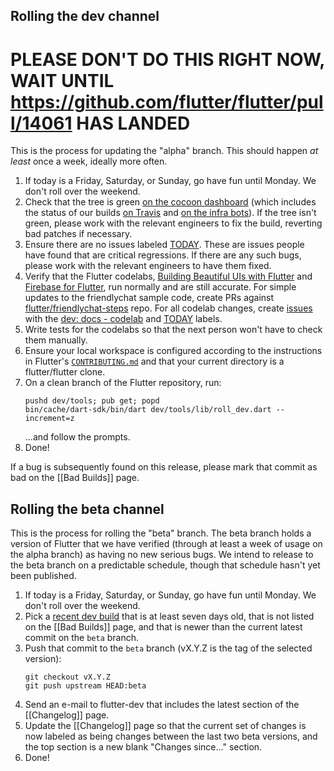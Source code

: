 ## Rolling the dev channel

# PLEASE DON'T DO THIS RIGHT NOW, WAIT UNTIL https://github.com/flutter/flutter/pull/14061 HAS LANDED

This is the process for updating the "alpha" branch. This should happen _at least_ once a week, ideally more often.

1. If today is a Friday, Saturday, or Sunday, go have fun until Monday. We don't roll over the weekend.
1. Check that the tree is green [on the cocoon dashboard](https://flutter-dashboard.appspot.com/build.html) (which includes the status of our builds [on Travis](https://travis-ci.org/flutter/flutter/builds) and [on the infra bots](https://build.chromium.org/p/client.flutter/waterfall)). If the tree isn't green, please work with the relevant engineers to fix the build, reverting bad patches if necessary.
1. Ensure there are no issues labeled [TODAY](https://github.com/flutter/flutter/labels/%E2%9A%A0%20TODAY). These are issues people have found that are critical regressions. If there are any such bugs, please work with the relevant engineers to have them fixed.
1. Verify that the Flutter codelabs, [Building Beautiful UIs with Flutter](https://codelabs.developers.google.com/codelabs/flutter/#0) and [Firebase for Flutter](https://codelabs.developers.google.com/codelabs/flutter-firebase/index.html#0), run normally and are still accurate. For simple updates to the friendlychat sample code, create PRs against [flutter/friendlychat-steps](https://github.com/flutter/friendlychat-steps) repo. For all codelab changes, create [issues](https://github.com/flutter/flutter/issues) with the [dev: docs - codelab](https://github.com/flutter/flutter/labels/dev%3A%20docs%20-%20codelab) and [TODAY](https://github.com/flutter/flutter/labels/%E2%9A%A0%20TODAY) labels.
1. Write tests for the codelabs so that the next person won't have to check them manually.
1. Ensure your local workspace is configured according to the instructions in Flutter's [`CONTRIBUTING.md`](https://github.com/flutter/flutter/blob/master/CONTRIBUTING.md) and that your current directory is a flutter/flutter clone.
1. On a clean branch of the Flutter repository, run:
   ```
   pushd dev/tools; pub get; popd
   bin/cache/dart-sdk/bin/dart dev/tools/lib/roll_dev.dart --increment=z
   ```
   ...and follow the prompts.
1. Done!

If a bug is subsequently found on this release, please mark that commit as bad on the [[Bad Builds]] page.


## Rolling the beta channel

This is the process for rolling the "beta" branch. The beta branch holds a version of Flutter that we have verified (through at least a week of usage on the alpha branch) as having no new serious bugs. We intend to release to the beta branch on a predictable schedule, though that schedule hasn't yet been published.

1. If today is a Friday, Saturday, or Sunday, go have fun until Monday. We don't roll over the weekend.
1. Pick a [recent dev build](https://github.com/flutter/flutter/tags) that is at least seven days old, that is not listed on the [[Bad Builds]] page, and that is newer than the current latest commit on the `beta` branch.
1. Push that commit to the `beta` branch (vX.Y.Z is the tag of the selected version):
   ```
   git checkout vX.Y.Z
   git push upstream HEAD:beta
   ```
1. Send an e-mail to flutter-dev that includes the latest section of the [[Changelog]] page.
1. Update the [[Changelog]] page so that the current set of changes is now labeled as being changes between the last two beta versions, and the top section is a new blank "Changes since..." section.
1. Done!

